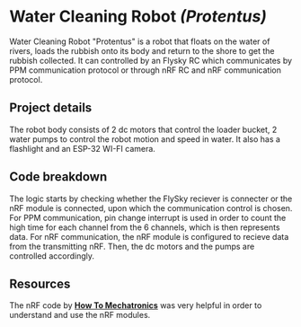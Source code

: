 # Water Cleaning Robot _(Protentus)_
Water Cleaning Robot "Protentus" is a robot that floats on the water of rivers, loads the rubbish onto its body and return to the shore to get the rubbish collected.
It can controlled by an Flysky RC which communicates by PPM communication protocol or through nRF RC and nRF communication protocol.

## Project details
The robot body consists of 2 dc motors that control the loader bucket, 2 water pumps to control the robot motion and speed in water.
It also has a flashlight and an ESP-32 WI-FI camera.

## Code breakdown
The logic starts by checking whether the FlySky reciever is connecter or the nRF module is connected, upon which the communication control is chosen.
For PPM communication, pin change interrupt is used in order to count the high time for each channel from the 6 channels, which is then represents data.
For nRF communication, the nRF module is configured to recieve data from the transmitting nRF.
Then, the dc motors and the pumps are controlled accordingly.

## Resources
The nRF code by [**How To Mechatronics**](https://howtomechatronics.com/projects/diy-arduino-rc-transmitter/) was very helpful in order to understand and use the nRF modules.
